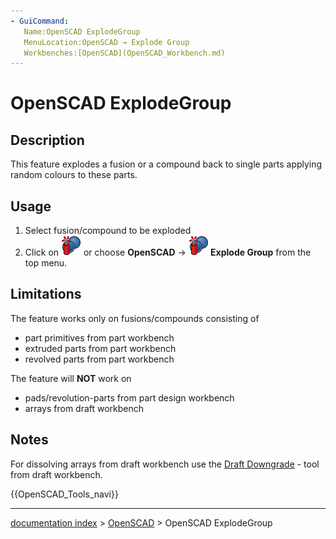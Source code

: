 ```yaml
---
- GuiCommand:
   Name:OpenSCAD ExplodeGroup
   MenuLocation:OpenSCAD → Explode Group‏‎
   Workbenches:[OpenSCAD](OpenSCAD_Workbench.md)
---
```


# OpenSCAD ExplodeGroup

## Description

This feature explodes a fusion or a compound back to single parts applying random colours to these parts.

## Usage

1.  Select fusion/compound to be exploded
2.  Click on <img alt="" src=images/OpenSCAD_ExplodeGroup.svg  style="width:32px;"> or choose **OpenSCAD** → **<img src="images/OpenSCAD_ExplodeGroup.svg" width=32px> Explode Group** from the top menu.

## Limitations

The feature works only on fusions/compounds consisting of

-   part primitives from part workbench
-   extruded parts from part workbench
-   revolved parts from part workbench

The feature will **NOT** work on

-   pads/revolution-parts from part design workbench
-   arrays from draft workbench

## Notes

For dissolving arrays from draft workbench use the [Draft Downgrade](Draft_Downgrade.md) - tool from draft workbench.




 {{OpenSCAD_Tools_navi}}

---
[documentation index](../README.md) > [OpenSCAD](OpenSCAD_Workbench.md) > OpenSCAD ExplodeGroup
